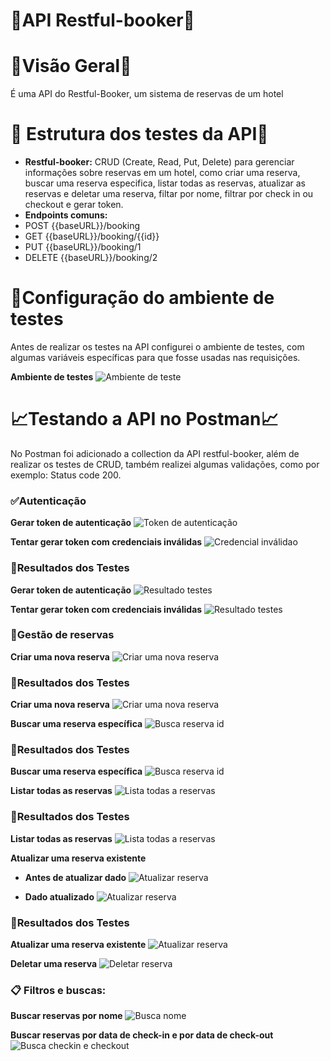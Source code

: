 # 🏨API Restful-booker🏨 #

# 👀Visão Geral👀 #
É uma API do Restful-Booker, um sistema de reservas de um hotel

# 🔨 Estrutura dos testes da API🔨  #
+ **Restful-booker:** CRUD (Create, Read, Put, Delete) para gerenciar informações sobre reservas em um hotel, como criar uma reserva, buscar uma reserva especifica, listar todas as reservas, atualizar as reservas e deletar uma reserva, filtar por nome, filtrar por check in ou checkout e gerar token.
+ **Endpoints comuns:**
+ POST {{baseURL}}/booking
+ GET {{baseURL}}/booking/{{id}}
+ PUT {{baseURL}}/booking/1
+ DELETE {{baseURL}}/booking/2


# 🎯Configuração do ambiente de testes #
Antes de realizar os testes na API configurei o ambiente de testes, com algumas variáveis específicas para que fosse usadas nas requisições.

**Ambiente de testes**
![Ambiente de teste](https://imgur.com/RoaNmv7.png)

# 📈Testando a API no Postman📈 #
No Postman foi adicionado a collection da API restful-booker, além de realizar os testes de CRUD, também realizei algumas validações, como por exemplo: Status code 200. 

### ✅Autenticação ###
**Gerar token de autenticação**
![Token de autenticação](https://imgur.com/k6tYcjq.png)

**Tentar gerar token com credenciais inválidas**
![Credencial inválidao](https://imgur.com/nEYTqTZ.png)

### 🔎Resultados dos Testes ###
**Gerar token de autenticação**
![Resultado testes](https://imgur.com/CJsRYpO.png)

**Tentar gerar token com credenciais inválidas**
![Resultado testes](https://imgur.com/pBUH6iG.png)

### 📁Gestão de reservas ###

**Criar uma nova reserva**
![Criar uma nova reserva](https://imgur.com/qR8UEYz.png)

### 🔎Resultados dos Testes ###
**Criar uma nova reserva**
![Criar uma nova reserva](https://imgur.com/Q1tUJND.png)

**Buscar uma reserva específica**
![Busca reserva id](https://imgur.com/cVeUaxq.png)

### 🔎Resultados dos Testes ###
**Buscar uma reserva específica**
![Busca reserva id](https://imgur.com/GXHDz1u.png)

**Listar todas as reservas**
![Lista todas a reservas](https://imgur.com/a0MC63q.png)
### 🔎Resultados dos Testes ###
**Listar todas as reservas**
![Lista todas a reservas](https://imgur.com/TufVamf.png)

**Atualizar uma reserva existente**
+ **Antes de atualizar dado**
![Atualizar reserva](https://imgur.com/WJ3UcEE.png)

+ **Dado atualizado**
![Atualizar reserva](https://imgur.com/LgRLUdj.png)

### 🔎Resultados dos Testes ###
**Atualizar uma reserva existente**
![Atualizar reserva](https://imgur.com/1dpFZnh.png)

**Deletar uma reserva**
![Deletar reserva](https://imgur.com/O3Z0L3b.png)

### 📋 Filtros e buscas: ###
**Buscar reservas por nome**
![Busca nome](https://imgur.com/bQ7ITP2.png)


**Buscar reservas por data de check-in e por data de check-out**
![Busca checkin e checkout](https://imgur.com/46vlKay.png)
